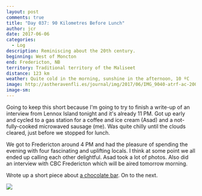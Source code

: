 ```yaml
---
layout: post
comments: true
title: "Day 037: 90 Kilometres Before Lunch"
author: jcr
date: 2017-06-06
categories:
  - Log
description: Reminiscing about the 20th century.
beginning: West of Moncton
end: Fredericton, NB
territory: Traditional territory of the Maliseet
distance: 123 km
weather: Quite cold in the morning, sunshine in the afternoon, 10 ºC 
image: http://astheravenfli.es/journal/img/2017/06/IMG_9040-atrf-ac-2000-web.jpg
image-sm:
---
```


Going to keep this short because I'm going to try to finish a write-up of an interview from Lennox Island tonight and it's already 11 PM. Got up early and cycled to a gas station for a coffee and ice cream (Asad) and a not-fully-cooked microwaved sausage (me). Was quite chilly until the clouds cleared, just before we stopped for lunch.

We got to Fredericton around 4 PM and had the pleasure of spending the evening with four fascinating and uplifting locals. I think at some point we all ended up calling each other delightful. Asad took a lot of photos. Also did an interview with CBC Fredericton which will be aired tomorrow morning.

Wrote up a short piece about <a href="http://astheravenfli.es/journal/2017/06/06/pal-o-mine/">a chocolate bar</a>. On to the next.

<img src="http://astheravenfli.es/journal/img/2017/06/IMG_9056-atrf-ac-2000-web.jpg">